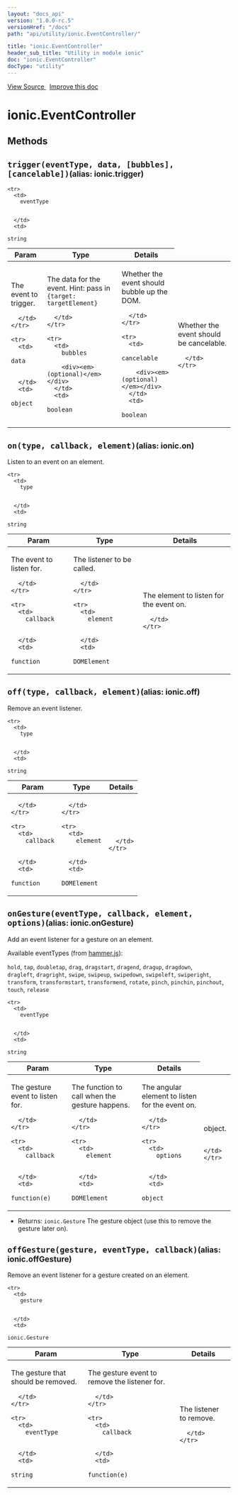 ```yaml
---
layout: "docs_api"
version: "1.0.0-rc.5"
versionHref: "/docs"
path: "api/utility/ionic.EventController/"

title: "ionic.EventController"
header_sub_title: "Utility in module ionic"
doc: "ionic.EventController"
docType: "utility"
---
```


<div class="improve-docs">
  <a href='http://github.com/driftyco/ionic/tree/master/js/utils/events.js#L44'>
    View Source
  </a>
  &nbsp;
  <a href='http://github.com/driftyco/ionic/edit/master/js/utils/events.js#L44'>
    Improve this doc
  </a>
</div>




<h1 class="api-title">

  ionic.EventController



</h1>
















  

  
## Methods

<div id="trigger"></div>
<h2>
  <code>trigger(eventType, data, [bubbles], [cancelable])</code><small>(alias: ionic.trigger)</small>

</h2>





<table class="table" style="margin:0;">
  <thead>
    <tr>
      <th>Param</th>
      <th>Type</th>
      <th>Details</th>
    </tr>
  </thead>
  <tbody>
    
    <tr>
      <td>
        eventType
        
        
      </td>
      <td>
        
  <code>string</code>
      </td>
      <td>
        <p>The event to trigger.</p>

        
      </td>
    </tr>
    
    <tr>
      <td>
        data
        
        
      </td>
      <td>
        
  <code>object</code>
      </td>
      <td>
        <p>The data for the event. Hint: pass in
<code>{target: targetElement}</code></p>

        
      </td>
    </tr>
    
    <tr>
      <td>
        bubbles
        
        <div><em>(optional)</em></div>
      </td>
      <td>
        
  <code>boolean</code>
      </td>
      <td>
        <p>Whether the event should bubble up the DOM.</p>

        
      </td>
    </tr>
    
    <tr>
      <td>
        cancelable
        
        <div><em>(optional)</em></div>
      </td>
      <td>
        
  <code>boolean</code>
      </td>
      <td>
        <p>Whether the event should be cancelable.</p>

        
      </td>
    </tr>
    
  </tbody>
</table>









<div id="on"></div>
<h2>
  <code>on(type, callback, element)</code><small>(alias: ionic.on)</small>

</h2>

Listen to an event on an element.



<table class="table" style="margin:0;">
  <thead>
    <tr>
      <th>Param</th>
      <th>Type</th>
      <th>Details</th>
    </tr>
  </thead>
  <tbody>
    
    <tr>
      <td>
        type
        
        
      </td>
      <td>
        
  <code>string</code>
      </td>
      <td>
        <p>The event to listen for.</p>

        
      </td>
    </tr>
    
    <tr>
      <td>
        callback
        
        
      </td>
      <td>
        
  <code>function</code>
      </td>
      <td>
        <p>The listener to be called.</p>

        
      </td>
    </tr>
    
    <tr>
      <td>
        element
        
        
      </td>
      <td>
        
  <code>DOMElement</code>
      </td>
      <td>
        <p>The element to listen for the event on.</p>

        
      </td>
    </tr>
    
  </tbody>
</table>









<div id="off"></div>
<h2>
  <code>off(type, callback, element)</code><small>(alias: ionic.off)</small>

</h2>

Remove an event listener.



<table class="table" style="margin:0;">
  <thead>
    <tr>
      <th>Param</th>
      <th>Type</th>
      <th>Details</th>
    </tr>
  </thead>
  <tbody>
    
    <tr>
      <td>
        type
        
        
      </td>
      <td>
        
  <code>string</code>
      </td>
      <td>
        
        
      </td>
    </tr>
    
    <tr>
      <td>
        callback
        
        
      </td>
      <td>
        
  <code>function</code>
      </td>
      <td>
        
        
      </td>
    </tr>
    
    <tr>
      <td>
        element
        
        
      </td>
      <td>
        
  <code>DOMElement</code>
      </td>
      <td>
        
        
      </td>
    </tr>
    
  </tbody>
</table>









<div id="onGesture"></div>
<h2>
  <code>onGesture(eventType, callback, element, options)</code><small>(alias: ionic.onGesture)</small>

</h2>

Add an event listener for a gesture on an element.

Available eventTypes (from [hammer.js](http://eightmedia.github.io/hammer.js/)):

`hold`, `tap`, `doubletap`, `drag`, `dragstart`, `dragend`, `dragup`, `dragdown`, <br/>
`dragleft`, `dragright`, `swipe`, `swipeup`, `swipedown`, `swipeleft`, `swiperight`, <br/>
`transform`, `transformstart`, `transformend`, `rotate`, `pinch`, `pinchin`, `pinchout`, </br>
`touch`, `release`



<table class="table" style="margin:0;">
  <thead>
    <tr>
      <th>Param</th>
      <th>Type</th>
      <th>Details</th>
    </tr>
  </thead>
  <tbody>
    
    <tr>
      <td>
        eventType
        
        
      </td>
      <td>
        
  <code>string</code>
      </td>
      <td>
        <p>The gesture event to listen for.</p>

        
      </td>
    </tr>
    
    <tr>
      <td>
        callback
        
        
      </td>
      <td>
        
  <code>function(e)</code>
      </td>
      <td>
        <p>The function to call when the gesture
happens.</p>

        
      </td>
    </tr>
    
    <tr>
      <td>
        element
        
        
      </td>
      <td>
        
  <code>DOMElement</code>
      </td>
      <td>
        <p>The angular element to listen for the event on.</p>

        
      </td>
    </tr>
    
    <tr>
      <td>
        options
        
        
      </td>
      <td>
        
  <code>object</code>
      </td>
      <td>
        <p>object.</p>

        
      </td>
    </tr>
    
  </tbody>
</table>






* Returns: 
  <code>ionic.Gesture</code> The gesture object (use this to remove the gesture later on).




<div id="offGesture"></div>
<h2>
  <code>offGesture(gesture, eventType, callback)</code><small>(alias: ionic.offGesture)</small>

</h2>

Remove an event listener for a gesture created on an element.



<table class="table" style="margin:0;">
  <thead>
    <tr>
      <th>Param</th>
      <th>Type</th>
      <th>Details</th>
    </tr>
  </thead>
  <tbody>
    
    <tr>
      <td>
        gesture
        
        
      </td>
      <td>
        
  <code>ionic.Gesture</code>
      </td>
      <td>
        <p>The gesture that should be removed.</p>

        
      </td>
    </tr>
    
    <tr>
      <td>
        eventType
        
        
      </td>
      <td>
        
  <code>string</code>
      </td>
      <td>
        <p>The gesture event to remove the listener for.</p>

        
      </td>
    </tr>
    
    <tr>
      <td>
        callback
        
        
      </td>
      <td>
        
  <code>function(e)</code>
      </td>
      <td>
        <p>The listener to remove.</p>

        
      </td>
    </tr>
    
  </tbody>
</table>








  
  






